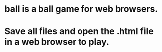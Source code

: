 # ball is a ball game for web browsers.
# Save all files and open the .html file in a web browser to play.
